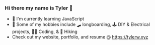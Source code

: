 <!--
**tylerwertman/tylerwertman** is a ✨ _special_ ✨ repository because its `README.md` (this file) appears on your GitHub profile.

Here are some ideas to get you started:

- 🔭 I’m currently working on ...
- 🌱 I’m currently learning ...
- 👯 I’m looking to collaborate on ...
- 🤔 I’m looking for help with ...
- 💬 Ask me about ...
- 📫 How to reach me: ...
- 😄 Pronouns: ...
- ⚡ Fun fact: ...

- 🔭 I’m currently working on my website and coding bootcamp projects
- I enjoy 📺 watching 👨‍🔬Rick & Morty and 🎧 listening to Mac Miller
- ⚡ Fun fact: I rarely drink caffiene and prefer green tea when I do

-->

### Hi there my name is Tyler 👋

- 🧠 I'm currently learning JavaScript
- 🧩 Some of my hobbies include 🛹 longboarding, 🕹 DIY & Electrical projects, 👨‍💻 Coding, & 🌲 Hiking
- Check out my website, portfolio, and resume @ https://tylerw.xyz
